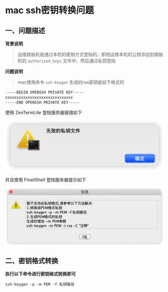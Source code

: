 # mac ssh密钥转换问题

## 一、问题描述

**背景说明**

> 运维跳板机是通过本机的密钥方式登陆的，即把运维本机的公钥添加到跳板机的 `authorized_keys` 文件中，然后通过私钥登陆





**问题说明**

> mac使用命令 `ssh-keygen` 生成的rsa密钥是如下格式的

```
-----BEGIN OPENSSH PRIVATE KEY-----
xxxxxxxxxxxxxxxxxxxxxxxxxxxxxx
-----END OPENSSH PRIVATE KEY-----
```



使用 ZenTermLite 登陆服务器报错如下

![iShot_2022-09-05_19.37.18](https://github.com/pptfz/picgo-images/blob/master/img/iShot_2022-09-05_19.37.18.png)



并且使用 FinallShell 登陆服务器提示如下

![iShot_2024-08-21_21.53.25](https://github.com/pptfz/picgo-images/blob/master/img/iShot_2024-08-21_21.53.25.png)



## 二、密钥格式转换

**执行以下命令进行密钥格式转换即可**

```shell
ssh-keygen -p -m PEM -f 私钥路径
```

